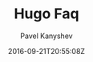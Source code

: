 ---
title: "Hugo Faq"
github: https://github.com/aerohub/hugo-faq-theme
demo: https://themes.gohugo.io/theme/hugo-faq-theme/
author: Pavel Kanyshev
ssg:
  - Hugo
cms:
  - No Cms
date: 2016-09-21T20:55:08Z
github_branch: master
---